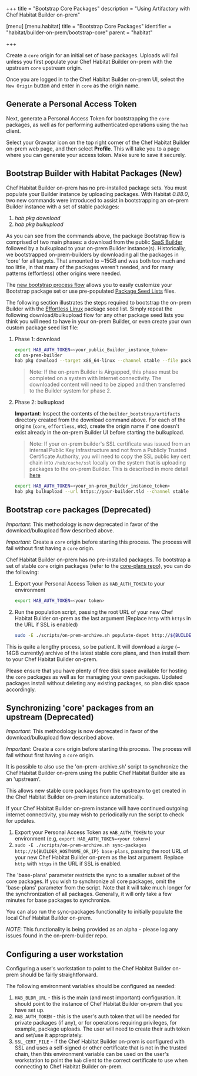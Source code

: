+++
title = "Bootstrap Core Packages"
description = "Using Artifactory with Chef Habitat Builder on-prem"

[menu]
  [menu.habitat]
    title = "Bootstrap Core Packages"
    identifier = "habitat/builder-on-prem/bootstrap-core"
    parent = "habitat"

+++

Create a `core` origin for an initial set of base packages. Uploads will fail unless you first populate your Chef Habitat Builder on-prem with the upstream `core` upstream origin.

Once you are logged in to the Chef Habitat Builder on-prem UI, select the `New Origin` button and enter in `core` as the origin name.

## Generate a Personal Access Token

Next, generate a Personal Access Token for bootstrapping the `core` packages, as well as for performing authenticated operations using the `hab` client.

Select your Gravatar icon on the top right corner of the Chef Habitat Builder on-prem web page, and then select **Profile**. This will take you to a page where you can generate your access token. Make sure to save it securely.

## Bootstrap Builder with Habitat Packages (**New**)

Chef Habitat Builder on-prem has no pre-installed package sets. You must populate your Builder instance by uploading packages.
With Habitat *0.88.0*, two new commands were introduced to assist in bootstrapping an on-prem Builder instance with a set of stable packages:

1. *hab pkg download*
1. *hab pkg bulkupload*

As you can see from the commands above, the package Bootstrap flow is comprised of two main phases: a download from the public [SaaS Builder](https://bldr.habitat.sh) followed by a bulkupload to your on-prem Builder instance(s). Historically, we bootstrapped on-prem-builders by downloading all the packages in 'core' for all targets. That amounted to ~15GB and was both too much and too little, in that many of the packages weren't needed, and for many patterns (effortless) other origins were needed.

The [new bootstrap process flow](https://forums.habitat.sh/t/populating-chef-habitat-builder-on-prem/1228) allows you to easily customize your Bootstrap package set or use pre-populated [Package Seed Lists](https://github.com/habitat-sh/on-prem-builder/blob/master/package_seed_lists/README.md) files.

The following section illustrates the steps required to bootstrap the on-prem Builder with the [Effortless Linux](https://github.com/habitat-sh/on-prem-builder/blob/master/package_seed_lists/effortless_x86_64-linux_stable) package seed list. Simply repeat the following download/bulkupload flow for any other package seed lists you think you will need to have in your on-prem Builder, or even create your own custom package seed list file:

1. Phase 1: download

    ```bash
    export HAB_AUTH_TOKEN=<your_public_Builder_instance_token>
    cd on-prem-builder
    hab pkg download --target x86_64-linux --channel stable --file package_seed_lists/effortless_x86_64-linux_stable --download-directory builder_bootstrap
    ```

    > Note: If the on-prem Builder is Airgapped, this phase must be completed on a system with Internet connectivity. The downloaded content will need to be zipped and then transferred to the Builder system for phase 2.

1. Phase 2: bulkupload

     **Important**: Inspect the contents of the `builder_bootstrap/artifacts` directory created from the download command above. For each of the origins (`core`, `effortless`, etc),  create the origin name if one doesn't exist already in the on-prem Builder UI before starting the bulkupload.

    > Note: If your on-prem builder's SSL certificate was issued from an internal Public Key Infrastructure and not from a Publicly Trusted Certificate Authority, you will need to copy the SSL public key cert chain into `/hab/cache/ssl` locally on the system that is uploading packages to the on-prem Builder. This is described in more detail [here](https://blog.chef.io/chef-habitat-product-announcement-improved-tls-certificate-management/)

    ```bash
    export HAB_AUTH_TOKEN=<your_on-prem_Builder_instance_token>
    hab pkg bulkupload --url https://your-builder.tld --channel stable builder_bootstrap/
    ```

## Bootstrap `core` packages (**Deprecated**)

*Important*: This methodology is now deprecated in favor of the download/bulkupload flow described above.

*Important*: Create a `core` origin before starting this process. The process will fail without first having a `core` origin.

Chef Habitat Builder on-prem has no pre-installed packages. To bootstrap a set of stable `core` origin packages (refer to the [core-plans repo](https://github.com/habitat-sh/core-plans)), you can do the following:

1. Export your Personal Access Token as `HAB_AUTH_TOKEN` to your environment

    ```bash
    export HAB_AUTH_TOKEN=<your token>
    ```

1. Run the population script, passing the root URL of your new Chef Habitat Builder on-prem as the last argument (Replace `http` with `https` in the URL if SSL is enabled)

    ```bash
    sudo -E ./scripts/on-prem-archive.sh populate-depot http://${BUILDER_HOSTNAME_OR_IP}`
    ```

This is quite a lengthy process, so be patient. It will download a *large* (~ 14GB currently) archive of the latest stable core plans, and then install them to your Chef Habitat Builder on-prem.

Please ensure that you have plenty of free disk space available for hosting the `core` packages as well as for managing your own packages. Updated packages install without deleting any existing packages, so plan disk space accordingly.

## Synchronizing 'core' packages from an upstream (**Deprecated**)

*Important*: This methodology is now deprecated in favor of the download/bulkupload flow described above.

*Important*: Create a `core` origin before starting this process. The process will fail without first having a `core` origin.

It is possible to also use the 'on-prem-archive.sh' script to synchronize the Chef Habitat Builder on-prem using the public Chef Habitat Builder site as an 'upstream'.

This allows new stable core packages from the upstream to get created in the Chef Habitat Builder on-prem instance automatically.

If your Chef Habitat Builder on-prem instance will have continued outgoing internet connectivity, you may wish to periodically run the script to check for updates.

1. Export your Personal Access Token as `HAB_AUTH_TOKEN` to your environment (e.g, `export HAB_AUTH_TOKEN=<your token>`)
1. `sudo -E ./scripts/on-prem-archive.sh sync-packages http://${BUILDER_HOSTNAME_OR_IP} base-plans`, passing the root URL of your new Chef Habitat Builder on-prem as the last argument. Replace `http` with `https` in the URL if SSL is enabled.

The 'base-plans' parameter restricts the sync to a smaller subset of the core packages. If you wish to synchronize all core packages, omit the 'base-plans' parameter from the script. Note that it will take much longer for the synchronization of all packages. Generally, it will only take a few minutes for base packages to synchronize.

You can also run the sync-packages functionality to initially populate the local Chef Habitat Builder on-prem.

*NOTE*: This functionality is being provided as an alpha - please log any issues found in the on-prem-builder repo.

## Configuring a user workstation

Configuring a user's workstation to point to the Chef Habitat Builder on-prem should be fairly straightforward.

The following environment variables should be configured as needed:

1. `HAB_BLDR_URL` - this is the main (and most important) configuration. It should point to the instance of Chef Habitat Builder on-prem that you have set up.
2. `HAB_AUTH_TOKEN` - this is the user's auth token that will be needed for private packages (if any), or for operations requiring privileges, for example, package uploads. The user will need to create their auth token and set/use it appropriately.
3. `SSL_CERT_FILE` - if the Chef Habitat Builder on-prem is configured with SSL and uses a self-signed or other certificate that is not in the trusted chain, then this environment variable can be used on the user's workstation to point the `hab` client to the correct certificate to use when connecting to Chef Habitat Builder on-prem.

